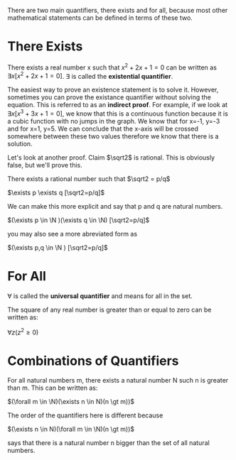 There are two main quantifiers, there exists and for all, because most other mathematical statements can be defined in terms of these two.

# There Exists

There exists a real number x such that $x^2+2x+1=0$ can be written as $\exists x[x^2+2x+1=0]$. $\exists$ is called the **existential quantifier**.

The easiest way to prove an existence statement is to solve it. However, sometimes you can prove the existance quantifier without solving the equation. This is referred to as an **indirect proof**. For example, if we look at $\exists x[x^3+3x+1=0]$, we know that this is a continuous function because it is a cubic function with no jumps in the graph. We know that for x=-1, y=-3 and for x=1, y=5. We can conclude that the x-axis will be crossed somewhere between these two values therefore we know that there is a solution.

Let's look at another proof. Claim $\sqrt2$ is rational. This is obviously false, but we'll prove this.

There exists a rational number such that $\sqrt2 = p/q$

$\exists p \exists q [\sqrt2=p/q]$

We can make this more explicit and say that p and q are natural numbers.

$(\exists p \in \N )(\exists q \in \N) [\sqrt2=p/q]$

you may also see a more abreviated form as

$(\exists p,q \in \N ) [\sqrt2=p/q]$

# For All

$\forall$ is called the **universal quantifier** and means for all in the set.

The square of any real number is greater than or equal to zero can be written as:

$\forall z(z^2 \geq 0)$

# Combinations of Quantifiers

For all natural numbers m, there exists a natural number N such n is greater than m. This can be written as: 

$(\forall m \in \N)(\exists n \in N)(n \gt m))$

The order of the quantifiers here is different because 

$(\exists n \in N)(\forall m \in \N)(n \gt m))$

says that there is a natural number n bigger than the set of all natural numbers.

